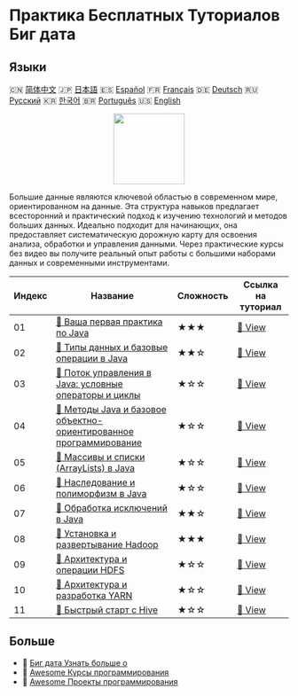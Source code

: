# Практика Бесплатных Туториалов Биг дата

## Языки

🇨🇳 [简体中文](README_zh.md) 🇯🇵 [日本語](README_ja.md) 🇪🇸 [Español](README_es.md) 🇫🇷 [Français](README_fr.md) 🇩🇪 [Deutsch](README_de.md) 🇷🇺 [Русский](README_ru.md) 🇰🇷 [한국어](README_ko.md) 🇧🇷 [Português](README_pt.md) 🇺🇸 [English](README.md) 

<div align="center">
<img width="128px" src="https://file.labex.io/path/4y59cs2oEeJr.png">
</div>

Большие данные являются ключевой областью в современном мире, ориентированном на данные. Эта структура навыков предлагает всесторонний и практический подход к изучению технологий и методов больших данных. Идеально подходит для начинающих, она предоставляет систематическую дорожную карту для освоения анализа, обработки и управления данными. Через практические курсы без видео вы получите реальный опыт работы с большими наборами данных и современными инструментами.

|   Индекс | Название                                                                                                                                                           | Сложность   | Ссылка на туториал                                                                                      |
|----------|--------------------------------------------------------------------------------------------------------------------------------------------------------------------|-------------|---------------------------------------------------------------------------------------------------------|
|       01 | [📖 Ваша первая практика по Java](https://labex.io/ru/tutorials/java-your-first-java-lab-411751)                                                                   | ★★★         | [🔗 View](https://labex.io/ru/tutorials/java-your-first-java-lab-411751)                                |
|       02 | [📖 Типы данных и базовые операции в Java](https://labex.io/ru/tutorials/java-java-data-types-and-basic-operations-413744)                                         | ★★☆         | [🔗 View](https://labex.io/ru/tutorials/java-java-data-types-and-basic-operations-413744)               |
|       03 | [📖 Поток управления в Java: условные операторы и циклы](https://labex.io/ru/tutorials/java-java-control-flow-conditionals-and-loops-413751)                       | ★☆☆         | [🔗 View](https://labex.io/ru/tutorials/java-java-control-flow-conditionals-and-loops-413751)           |
|       04 | [📖 Методы Java и базовое объектно-ориентированное программирование](https://labex.io/ru/tutorials/java-java-methods-and-basic-object-oriented-programming-413809) | ★☆☆         | [🔗 View](https://labex.io/ru/tutorials/java-java-methods-and-basic-object-oriented-programming-413809) |
|       05 | [📖 Массивы и списки (ArrayLists) в Java](https://labex.io/ru/tutorials/java-java-arrays-and-arraylists-413820)                                                    | ★☆☆         | [🔗 View](https://labex.io/ru/tutorials/java-java-arrays-and-arraylists-413820)                         |
|       06 | [📖 Наследование и полиморфизм в Java](https://labex.io/ru/tutorials/java-java-inheritance-and-polymorphism-413825)                                                | ★☆☆         | [🔗 View](https://labex.io/ru/tutorials/java-java-inheritance-and-polymorphism-413825)                  |
|       07 | [📖 Обработка исключений в Java](https://labex.io/ru/tutorials/java-java-exception-handling-413830)                                                                | ★★☆         | [🔗 View](https://labex.io/ru/tutorials/java-java-exception-handling-413830)                            |
|       08 | [📖 Установка и развертывание Hadoop](https://labex.io/ru/tutorials/linux-hadoop-installation-and-deployment-272321)                                               | ★★★         | [🔗 View](https://labex.io/ru/tutorials/linux-hadoop-installation-and-deployment-272321)                |
|       09 | [📖 Архитектура и операции HDFS](https://labex.io/ru/tutorials/hadoop-architecture-and-operations-of-hdfs-272320)                                                  | ★☆☆         | [🔗 View](https://labex.io/ru/tutorials/hadoop-architecture-and-operations-of-hdfs-272320)              |
|       10 | [📖 Архитектура и разработка YARN](https://labex.io/ru/tutorials/linux-yarn-architecture-and-development-272324)                                                   | ★☆☆         | [🔗 View](https://labex.io/ru/tutorials/linux-yarn-architecture-and-development-272324)                 |
|       11 | [📖 Быстрый старт с Hive](https://labex.io/ru/tutorials/linux-quick-start-to-hive-272323)                                                                          | ★☆☆         | [🔗 View](https://labex.io/ru/tutorials/linux-quick-start-to-hive-272323)                               |

## Больше

- 🔗 [Биг дата Узнать больше о](https://labex.io/ru/skilltrees/bigdata)
- 🔗 [Awesome Курсы программирования](https://github.com/labex-labs/awesome-programming-courses)
- 🔗 [Awesome Проекты программирования](https://github.com/labex-labs/awesome-programming-projects)

